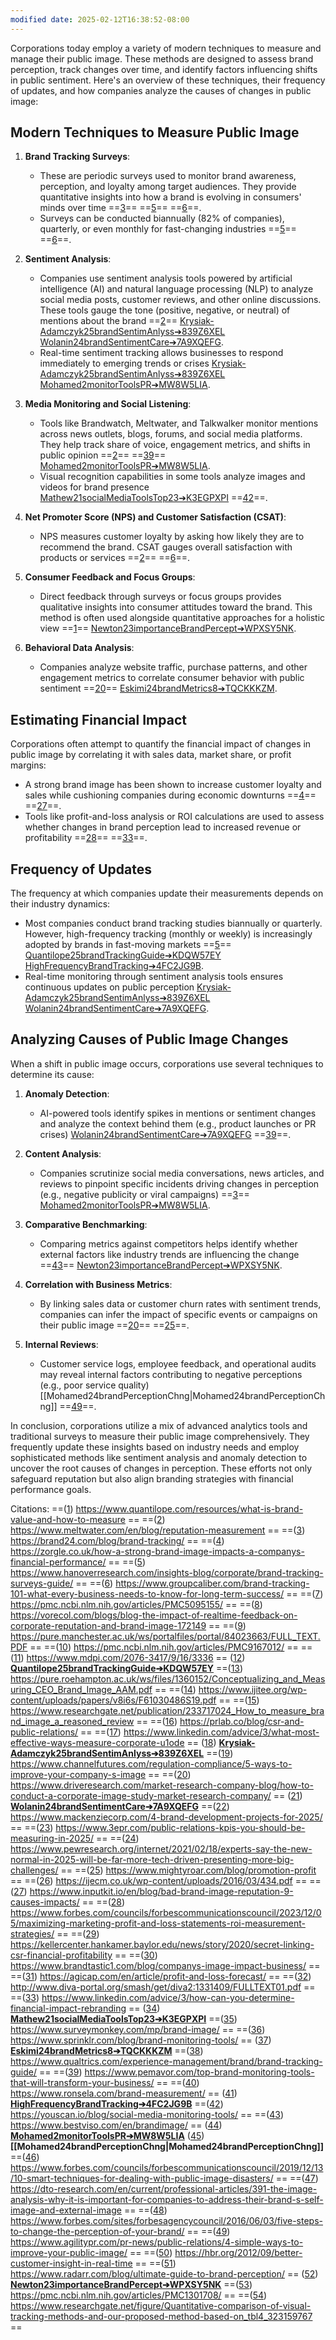 ```yaml
---
modified date: 2025-02-12T16:38:52-08:00
---
```

Corporations today employ a variety of modern techniques to measure and manage their public image. These methods are designed to assess brand perception, track changes over time, and identify factors influencing shifts in public sentiment. Here's an overview of these techniques, their frequency of updates, and how companies analyze the causes of changes in public image:

## **Modern Techniques to Measure Public Image**
1. **Brand Tracking Surveys**:
   - These are periodic surveys used to monitor brand awareness, perception, and loyalty among target audiences. They provide quantitative insights into how a brand is evolving in consumers' minds over time ==[3](https://brand24.com/blog/brand-tracking/)== ==[5](https://www.hanoverresearch.com/insights-blog/corporate/brand-tracking-surveys-guide/)== ==[6](https://www.groupcaliber.com/brand-tracking-101-what-every-business-needs-to-know-for-long-term-success/)==.
   - Surveys can be conducted biannually (82% of companies), quarterly, or even monthly for fast-changing industries ==[5](https://www.hanoverresearch.com/insights-blog/corporate/brand-tracking-surveys-guide/)== ==[6](https://www.groupcaliber.com/brand-tracking-101-what-every-business-needs-to-know-for-long-term-success/)==.

2. **Sentiment Analysis**:
   - Companies use sentiment analysis tools powered by artificial intelligence (AI) and natural language processing (NLP) to analyze social media posts, customer reviews, and other online discussions. These tools gauge the tone (positive, negative, or neutral) of mentions about the brand ==[2](https://www.meltwater.com/en/blog/reputation-measurement)== [Krysiak-Adamczyk25brandSentimAnlyss➔839Z6XEL](zotero://select/library/items/839Z6XEL) [Wolanin24brandSentimentCare➔7A9XQEFG](zotero://select/library/items/7A9XQEFG).
   - Real-time sentiment tracking allows businesses to respond immediately to emerging trends or crises [Krysiak-Adamczyk25brandSentimAnlyss➔839Z6XEL](zotero://select/library/items/839Z6XEL) [Mohamed2monitorToolsPR➔MW8W5LIA](zotero://select/library/items/MW8W5LIA).

3. **Media Monitoring and Social Listening**:
   - Tools like Brandwatch, Meltwater, and Talkwalker monitor mentions across news outlets, blogs, forums, and social media platforms. They help track share of voice, engagement metrics, and shifts in public opinion ==[2](https://www.meltwater.com/en/blog/reputation-measurement)== ==[39](https://www.pemavor.com/top-brand-monitoring-tools-that-will-transform-your-business/)== [Mohamed2monitorToolsPR➔MW8W5LIA](zotero://select/library/items/MW8W5LIA).
   - Visual recognition capabilities in some tools analyze images and videos for brand presence [Mathew21socialMediaToolsTop23➔K3EGPXPI](zotero://select/library/items/K3EGPXPI) ==[42](https://youscan.io/blog/social-media-monitoring-tools/)==.

4. **Net Promoter Score (NPS) and Customer Satisfaction (CSAT)**:
   - NPS measures customer loyalty by asking how likely they are to recommend the brand. CSAT gauges overall satisfaction with products or services ==[2](https://www.meltwater.com/en/blog/reputation-measurement)== ==[6](https://www.groupcaliber.com/brand-tracking-101-what-every-business-needs-to-know-for-long-term-success/)==.

5. **Consumer Feedback and Focus Groups**:
   - Direct feedback through surveys or focus groups provides qualitative insights into consumer attitudes toward the brand. This method is often used alongside quantitative approaches for a holistic view ==[1](https://www.quantilope.com/resources/what-is-brand-value-and-how-to-measure)== [Newton23importanceBrandPercept➔WPXSY5NK](zotero://select/library/items/WPXSY5NK).

6. **Behavioral Data Analysis**:
   - Companies analyze website traffic, purchase patterns, and other engagement metrics to correlate consumer behavior with public sentiment ==[20](https://www.driveresearch.com/market-research-company-blog/how-to-conduct-a-corporate-image-study-market-research-company/)== [Eskimi24brandMetrics8➔TQCKKKZM](zotero://select/library/items/TQCKKKZM).

## **Estimating Financial Impact**
Corporations often attempt to quantify the financial impact of changes in public image by correlating it with sales data, market share, or profit margins:
- A strong brand image has been shown to increase customer loyalty and sales while cushioning companies during economic downturns ==[4](https://zorgle.co.uk/how-a-strong-brand-image-impacts-a-companys-financial-performance/)== ==[27](https://www.inputkit.io/en/blog/bad-brand-image-reputation-9-causes-impacts/)==.
- Tools like profit-and-loss analysis or ROI calculations are used to assess whether changes in brand perception lead to increased revenue or profitability ==[28](https://www.forbes.com/councils/forbescommunicationscouncil/2023/12/05/maximizing-marketing-profit-and-loss-statements-roi-measurement-strategies/)== ==[33](https://www.linkedin.com/advice/3/how-can-you-determine-financial-impact-rebranding)==.

## **Frequency of Updates**
The frequency at which companies update their measurements depends on their industry dynamics:
- Most companies conduct brand tracking studies biannually or quarterly. However, high-frequency tracking (monthly or weekly) is increasingly adopted by brands in fast-moving markets ==[5](https://www.hanoverresearch.com/insights-blog/corporate/brand-tracking-surveys-guide/)== [Quantilope25brandTrackingGuide➔KDQW57EY](zotero://select/library/items/KDQW57EY) [HighFrequencyBrandTracking➔4FC2JG9B](zotero://select/library/items/4FC2JG9B).
- Real-time monitoring through sentiment analysis tools ensures continuous updates on public perception [Krysiak-Adamczyk25brandSentimAnlyss➔839Z6XEL](zotero://select/library/items/839Z6XEL) [Wolanin24brandSentimentCare➔7A9XQEFG](zotero://select/library/items/7A9XQEFG).

## **Analyzing Causes of Public Image Changes**
When a shift in public image occurs, corporations use several techniques to determine its cause:
1. **Anomaly Detection**:
   - AI-powered tools identify spikes in mentions or sentiment changes and analyze the context behind them (e.g., product launches or PR crises) [Wolanin24brandSentimentCare➔7A9XQEFG](zotero://select/library/items/7A9XQEFG) ==[39](https://www.pemavor.com/top-brand-monitoring-tools-that-will-transform-your-business/)==.
   
2. **Content Analysis**:
   - Companies scrutinize social media conversations, news articles, and reviews to pinpoint specific incidents driving changes in perception (e.g., negative publicity or viral campaigns) ==[3](https://brand24.com/blog/brand-tracking/)== [Mohamed2monitorToolsPR➔MW8W5LIA](zotero://select/library/items/MW8W5LIA).

3. **Comparative Benchmarking**:
   - Comparing metrics against competitors helps identify whether external factors like industry trends are influencing the change ==[43](https://www.bestviso.com/en/brandimage/)== [Newton23importanceBrandPercept➔WPXSY5NK](zotero://select/library/items/WPXSY5NK).

4. **Correlation with Business Metrics**:
   - By linking sales data or customer churn rates with sentiment trends, companies can infer the impact of specific events or campaigns on their public image ==[20](https://www.driveresearch.com/market-research-company-blog/how-to-conduct-a-corporate-image-study-market-research-company/)== ==[25](https://www.mightyroar.com/blog/promotion-profit)==.

5. **Internal Reviews**:
   - Customer service logs, employee feedback, and operational audits may reveal internal factors contributing to negative perceptions (e.g., poor service quality) [[Mohamed24brandPerceptionChng|Mohamed24brandPerceptionChng]] ==[49](https://www.agilitypr.com/pr-news/public-relations/4-simple-ways-to-improve-your-public-image/)==.

In conclusion, corporations utilize a mix of advanced analytics tools and traditional surveys to measure their public image comprehensively. They frequently update these insights based on industry needs and employ sophisticated methods like sentiment analysis and anomaly detection to uncover the root causes of changes in perception. These efforts not only safeguard reputation but also align branding strategies with financial performance goals.

Citations:
==([1](https://www.quantilope.com/resources/what-is-brand-value-and-how-to-measure)) https://www.quantilope.com/resources/what-is-brand-value-and-how-to-measure ==
==([2](https://www.meltwater.com/en/blog/reputation-measurement)) https://www.meltwater.com/en/blog/reputation-measurement ==
==([3](https://brand24.com/blog/brand-tracking/)) https://brand24.com/blog/brand-tracking/ ==
==([4](https://zorgle.co.uk/how-a-strong-brand-image-impacts-a-companys-financial-performance/)) https://zorgle.co.uk/how-a-strong-brand-image-impacts-a-companys-financial-performance/ ==
==([5](https://www.hanoverresearch.com/insights-blog/corporate/brand-tracking-surveys-guide/)) https://www.hanoverresearch.com/insights-blog/corporate/brand-tracking-surveys-guide/ ==
==([6](https://www.groupcaliber.com/brand-tracking-101-what-every-business-needs-to-know-for-long-term-success/)) https://www.groupcaliber.com/brand-tracking-101-what-every-business-needs-to-know-for-long-term-success/ ==
==([7](https://pmc.ncbi.nlm.nih.gov/articles/PMC5095155/)) https://pmc.ncbi.nlm.nih.gov/articles/PMC5095155/ ==
==([8](https://vorecol.com/blogs/blog-the-impact-of-realtime-feedback-on-corporate-reputation-and-brand-image-172149)) https://vorecol.com/blogs/blog-the-impact-of-realtime-feedback-on-corporate-reputation-and-brand-image-172149 ==
==([9](https://pure.manchester.ac.uk/ws/portalfiles/portal/84023663/FULL_TEXT.PDF)) https://pure.manchester.ac.uk/ws/portalfiles/portal/84023663/FULL_TEXT.PDF ==
==([10](https://pmc.ncbi.nlm.nih.gov/articles/PMC9167012/)) https://pmc.ncbi.nlm.nih.gov/articles/PMC9167012/ ==
==([11](https://www.mdpi.com/2076-3417/9/16/3336)) https://www.mdpi.com/2076-3417/9/16/3336 ==
([12](https://www.quantilope.com/resources/guide-to-brand-tracking)) **[Quantilope25brandTrackingGuide➔KDQW57EY](zotero://select/library/items/KDQW57EY)**
==([13](https://pure.roehampton.ac.uk/ws/files/1360152/Conceptualizing_and_Measuring_CEO_Brand_Image_AAM.pdf)) https://pure.roehampton.ac.uk/ws/files/1360152/Conceptualizing_and_Measuring_CEO_Brand_Image_AAM.pdf ==
==([14](https://www.ijitee.org/wp-content/uploads/papers/v8i6s/F61030486S19.pdf)) https://www.ijitee.org/wp-content/uploads/papers/v8i6s/F61030486S19.pdf ==
==([15](https://www.researchgate.net/publication/233717024_How_to_measure_brand_image_a_reasoned_review)) https://www.researchgate.net/publication/233717024_How_to_measure_brand_image_a_reasoned_review ==
==([16](https://prlab.co/blog/csr-and-public-relations/)) https://prlab.co/blog/csr-and-public-relations/ ==
==([17](https://www.linkedin.com/advice/3/what-most-effective-ways-measure-corporate-u1ode)) https://www.linkedin.com/advice/3/what-most-effective-ways-measure-corporate-u1ode ==
([18](https://survicate.com/blog/brand-sentiment-analysis/)) **[Krysiak-Adamczyk25brandSentimAnlyss➔839Z6XEL](zotero://select/library/items/839Z6XEL)**
==([19](https://www.channelfutures.com/regulation-compliance/5-ways-to-improve-your-company-s-image)) https://www.channelfutures.com/regulation-compliance/5-ways-to-improve-your-company-s-image ==
==([20](https://www.driveresearch.com/market-research-company-blog/how-to-conduct-a-corporate-image-study-market-research-company/)) https://www.driveresearch.com/market-research-company-blog/how-to-conduct-a-corporate-image-study-market-research-company/ ==
([21](https://brand24.com/blog/brand-sentiment/)) **[Wolanin24brandSentimentCare➔7A9XQEFG](zotero://select/library/items/7A9XQEFG)**
==([22](https://www.mackenziecorp.com/4-brand-development-projects-for-2025/)) https://www.mackenziecorp.com/4-brand-development-projects-for-2025/ ==
==([23](https://www.3epr.com/public-relations-kpis-you-should-be-measuring-in-2025/)) https://www.3epr.com/public-relations-kpis-you-should-be-measuring-in-2025/ ==
==([24](https://www.pewresearch.org/internet/2021/02/18/experts-say-the-new-normal-in-2025-will-be-far-more-tech-driven-presenting-more-big-challenges/)) https://www.pewresearch.org/internet/2021/02/18/experts-say-the-new-normal-in-2025-will-be-far-more-tech-driven-presenting-more-big-challenges/ ==
==([25](https://www.mightyroar.com/blog/promotion-profit)) https://www.mightyroar.com/blog/promotion-profit ==
==([26](https://ijecm.co.uk/wp-content/uploads/2016/03/434.pdf)) https://ijecm.co.uk/wp-content/uploads/2016/03/434.pdf ==
==([27](https://www.inputkit.io/en/blog/bad-brand-image-reputation-9-causes-impacts/)) https://www.inputkit.io/en/blog/bad-brand-image-reputation-9-causes-impacts/ ==
==([28](https://www.forbes.com/councils/forbescommunicationscouncil/2023/12/05/maximizing-marketing-profit-and-loss-statements-roi-measurement-strategies/)) https://www.forbes.com/councils/forbescommunicationscouncil/2023/12/05/maximizing-marketing-profit-and-loss-statements-roi-measurement-strategies/ ==
==([29](https://kellercenter.hankamer.baylor.edu/news/story/2020/secret-linking-csr-financial-profitability)) https://kellercenter.hankamer.baylor.edu/news/story/2020/secret-linking-csr-financial-profitability ==
==([30](https://www.brandtastic1.com/blog/companys-image-impact-business/)) https://www.brandtastic1.com/blog/companys-image-impact-business/ ==
==([31](https://agicap.com/en/article/profit-and-loss-forecast/)) https://agicap.com/en/article/profit-and-loss-forecast/ ==
==([32](http://www.diva-portal.org/smash/get/diva2:1331409/FULLTEXT01.pdf)) http://www.diva-portal.org/smash/get/diva2:1331409/FULLTEXT01.pdf ==
==([33](https://www.linkedin.com/advice/3/how-can-you-determine-financial-impact-rebranding)) https://www.linkedin.com/advice/3/how-can-you-determine-financial-impact-rebranding ==
([34](https://www.meltwater.com/en/blog/top-social-media-monitoring-tools)) **[Mathew21socialMediaToolsTop23➔K3EGPXPI](zotero://select/library/items/K3EGPXPI)**
==([35](https://www.surveymonkey.com/mp/brand-image/)) https://www.surveymonkey.com/mp/brand-image/ ==
==([36](https://www.sprinklr.com/blog/brand-monitoring-tools/)) https://www.sprinklr.com/blog/brand-monitoring-tools/ ==
([37](https://www.eskimi.com/blog/brand-metrics)) **[Eskimi24brandMetrics8➔TQCKKKZM](zotero://select/library/items/TQCKKKZM)**
==([38](https://www.qualtrics.com/experience-management/brand/brand-tracking-guide/)) https://www.qualtrics.com/experience-management/brand/brand-tracking-guide/ ==
==([39](https://www.pemavor.com/top-brand-monitoring-tools-that-will-transform-your-business/)) https://www.pemavor.com/top-brand-monitoring-tools-that-will-transform-your-business/ ==
==([40](https://www.ronsela.com/brand-measurement/)) https://www.ronsela.com/brand-measurement/ ==
([41](https://blog.tapresearch.com/high-frequency-brand-tracking)) **[HighFrequencyBrandTracking➔4FC2JG9B](zotero://select/library/items/4FC2JG9B)**
==([42](https://youscan.io/blog/social-media-monitoring-tools/)) https://youscan.io/blog/social-media-monitoring-tools/ ==
==([43](https://www.bestviso.com/en/brandimage/)) https://www.bestviso.com/en/brandimage/ ==
([44](https://www.aimtechnologies.co/pr-monitoring-tools-enhancing-your-public-relations-strategy/)) **[Mohamed2monitorToolsPR➔MW8W5LIA](zotero://select/library/items/MW8W5LIA)**
([45](https://www.aimtechnologies.co/changing-brand-perception-strategies-and-impact/)) **[[Mohamed24brandPerceptionChng|Mohamed24brandPerceptionChng]]**
==([46](https://www.forbes.com/councils/forbescommunicationscouncil/2019/12/13/10-smart-techniques-for-dealing-with-public-image-disasters/)) https://www.forbes.com/councils/forbescommunicationscouncil/2019/12/13/10-smart-techniques-for-dealing-with-public-image-disasters/ ==
==([47](https://dto-research.com/en/current/professional-articles/391-the-image-analysis-why-it-is-important-for-companies-to-address-their-brand-s-self-image-and-external-image)) https://dto-research.com/en/current/professional-articles/391-the-image-analysis-why-it-is-important-for-companies-to-address-their-brand-s-self-image-and-external-image ==
==([48](https://www.forbes.com/sites/forbesagencycouncil/2016/06/03/five-steps-to-change-the-perception-of-your-brand/)) https://www.forbes.com/sites/forbesagencycouncil/2016/06/03/five-steps-to-change-the-perception-of-your-brand/ ==
==([49](https://www.agilitypr.com/pr-news/public-relations/4-simple-ways-to-improve-your-public-image/)) https://www.agilitypr.com/pr-news/public-relations/4-simple-ways-to-improve-your-public-image/ ==
==([50](https://hbr.org/2012/09/better-customer-insight-in-real-time)) https://hbr.org/2012/09/better-customer-insight-in-real-time ==
==([51](https://www.radarr.com/blog/ultimate-guide-to-brand-perception/)) https://www.radarr.com/blog/ultimate-guide-to-brand-perception/ ==
([52](https://www.brandwatch.com/blog/marketing-the-importance-of-brand-perception/)) **[Newton23importanceBrandPercept➔WPXSY5NK](zotero://select/library/items/WPXSY5NK)**
==([53](https://pmc.ncbi.nlm.nih.gov/articles/PMC1301708/)) https://pmc.ncbi.nlm.nih.gov/articles/PMC1301708/ ==
==([54](https://www.researchgate.net/figure/Quantitative-comparison-of-visual-tracking-methods-and-our-proposed-method-based-on_tbl4_323159767)) https://www.researchgate.net/figure/Quantitative-comparison-of-visual-tracking-methods-and-our-proposed-method-based-on_tbl4_323159767 ==